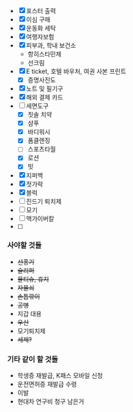   

- [x] 포스터 출력
- [x] 이심 구매
- [x] 운동화 세탁
- [x] 여행자보험
- [x] 피부과, 학내 보건소
    - 항히스타민제
    - 선크림
- [x] E ticket, 호텔 바우처, 여권 사본 프린트
    - [x] 증명사진도
- [x] 노트 및 필기구
- [x] 해외 결제 카드
- [ ] 세면도구
    - [x] 칫솔 치약
    - [x] 샴푸
    - [x] 바디워시
    - [x] 폼클렌징
    - [ ] 스포츠타월
    - [x] 로션
    - [x] 빗
- [x] 지퍼백
- [x] 젓가락
- [x] 블럭
- [ ] 진드기 퇴치제
- [ ] 모기
- [ ] 맥가이버칼
- [ ]

  

  

### 사야할 것들

- ~~선풍기~~
- ~~슬리퍼~~
- ~~물티슈, 휴지~~
- ~~자물쇠~~
- ~~손톱깎이~~
- ~~공병~~
- 지갑 대용
- ~~우산~~
- 모기퇴치제
- ~~세제?~~

  

### 기타 같이 할 것들

- 학생증 재발급, K패스 모바일 신청
- 운전면허증 재발급 수령
- 이발
- 현대차 연구비 청구 남은거